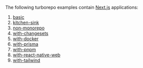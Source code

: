 The following turborepo examples contain [Next.js](https://nextjs.org/) applications:

1. [basic](../basic/)
1. [kitchen-sink](../kitchen-sink/)
1. [non-monorepo](../non-monorepo/)
1. [with-changesets](../with-changesets/)
1. [with-docker](../with-docker/)
1. [with-prisma](../with-prisma)
1. [with-pnpm](../with-pnpm/)
1. [with-react-native-web](../with-react-native-web/)
1. [with-tailwind](../with-tailwind/)

<!-- NOTE: This list is linked to externally from Next.js (https://github.com/vercel/next.js/tree/canary/examples/with-turbo) -->
